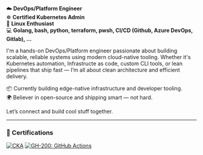 ☁️ **DevOps/Platform Engineer**  
☸️ **Certified Kubernetes Admin**  
🐧 **Linux Enthusiast**  
💻 **Golang, bash, python, terraform, pwsh, CI/CD (Github, Azure DevOps, Gitlab), ...**  

I'm a hands-on DevOps/Platform engineer passionate about building scalable, reliable systems using modern cloud-native tooling. Whether it's Kubernetes automation, Infrastructe as code, custom CLI tools, or lean pipelines that ship fast — I’m all about clean architecture and efficient delivery.

📦 Currently building edge-native infrastructure and developer tooling.  
🌍 Believer in open-source and shipping smart — not hard.

Let’s connect and build cool stuff together.

---
### 📜 Certifications
[![CKA](https://img.shields.io/badge/Kubernetes-CKA-blue?logo=kubernetes)](https://www.credly.com/badges/13275844-408c-49ed-801c-1deae9896497)
[![GH-200: GitHub Actions](https://img.shields.io/badge/GitHub-GH--200%3A%20Actions-181717?logo=github)](https://learn.microsoft.com/en-us/users/michielvanhaegenborgh-8337/transcript/d952xa1jgke6wl6)

